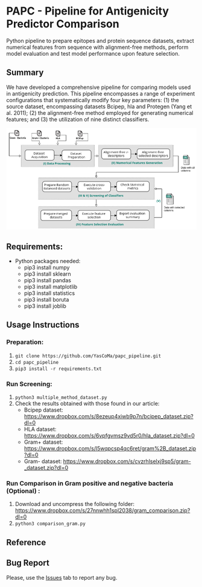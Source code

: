 # PAPC - Pipeline for Antigenicity Predictor Comparison

Python pipeline to prepare epitopes and protein sequence datasets, extract numerical features from sequence with alignment-free methods, perform model evaluation and test model performance upon feature selection.

## Summary

We have developed a comprehensive pipeline for comparing models used in antigenicity prediction. This pipeline encompasses a range of experiment configurations that systematically modify four key parameters: (1) the source dataset, encompassing datasets Bcipep, hla and Protegen (Yang et al. 2011); (2) the alignment-free method employed for generating numerical features; and (3) the utilization of nine distinct classifiers. 

<div style="text-align: center">
	<img src="pipeline.png" alt="pipeline"
	title="PAPC pipeline" width="550px" />
</div>

## Requirements:
* Python packages needed:
	- pip3 install numpy
	- pip3 install sklearn
	- pip3 install pandas
	- pip3 install matplotlib
	- pip3 install statistics
	- pip3 install boruta
	- pip3 install joblib

## Usage Instructions
### Preparation:
1. ````git clone https://github.com/YasCoMa/papc_pipeline.git````
2. ````cd papc_pipeline````
3. ````pip3 install -r requirements.txt````

### Run Screening:
1. ````python3 multiple_method_dataset.py````
2. Check the results obtained with those found in our article:
    - Bcipep dataset: https://www.dropbox.com/s/8ezeup4xiwb9p7n/bcipep_dataset.zip?dl=0
    - HLA dataset: https://www.dropbox.com/s/6vpfgvmsz9vd5r0/hla_dataset.zip?dl=0
    - Gram+ dataset: https://www.dropbox.com/s/l5wqpcsp4qc6ret/gram%2B_dataset.zip?dl=0
    - Gram- dataset: https://www.dropbox.com/s/cvzrhlselxj9sp5/gram-_dataset.zip?dl=0

### Run Comparison in Gram positive and negative bacteria (Optional) :
1. Download and uncompress the following folder: https://www.dropbox.com/s/27nnwhh1spl2038/gram_comparison.zip?dl=0
2. ````python3 comparison_gram.py````

## Reference

## Bug Report
Please, use the [Issues](https://github.com/YasCoMa/papc_pipeline/issues) tab to report any bug.
